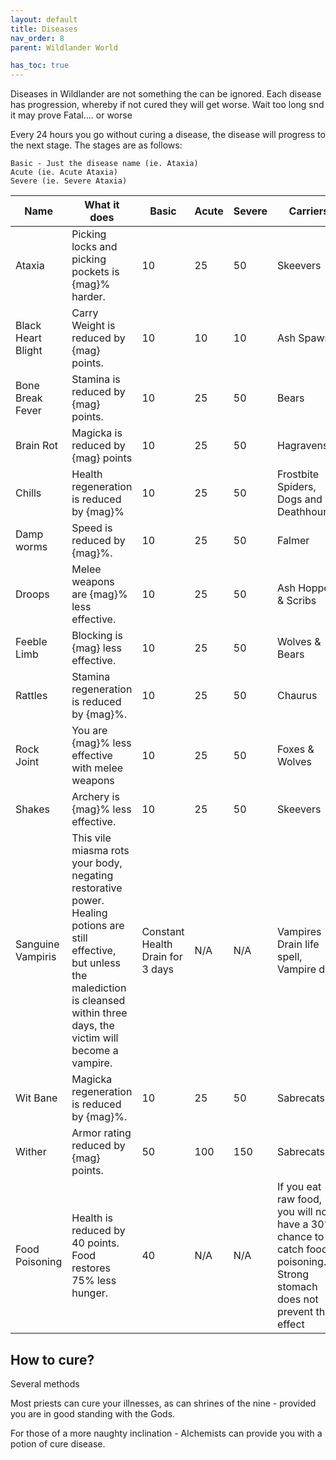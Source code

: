 ```yaml
---
layout: default
title: Diseases
nav_order: 8
parent: Wildlander World

has_toc: true
---
```


Diseases in Wildlander are not something the can be ignored. Each disease has progression, whereby if not cured they will get worse. Wait too long snd it may prove Fatal.... or worse

Every 24 hours you go without curing a disease, the disease will progress to the next stage.
The stages are as follows:

    Basic - Just the disease name (ie. Ataxia)
    Acute (ie. Acute Ataxia)
    Severe (ie. Severe Ataxia)


|Name|What it does|Basic| Acute | Severe | Carriers
|--|--|--|--|--|--|
|Ataxia| Picking locks and picking pockets is {mag}% harder.| 10 |25|50| Skeevers
|Black Heart Blight | Carry Weight  is reduced by {mag} points.| 10 | 10 | 10 | Ash Spawn
|Bone Break Fever| Stamina is reduced by {mag} points.| 10 |25|50|Bears
|Brain Rot| Magicka is reduced by {mag} points| 10 |25|50|Hagravens
|Chills|Health regeneration is reduced by {mag}% | 10 |25|50|Frostbite Spiders, Dogs and Deathhounds
|Damp worms|Speed is reduced by {mag}%. | 10 |25|50|Falmer
|Droops|Melee weapons are {mag}% less effective.| 10 |25|50|Ash Hoppers & Scribs
|Feeble Limb|Blocking is {mag} less effective.| 10 |25|50|Wolves & Bears
|Rattles|Stamina regeneration is reduced by {mag}%. | 10 |25|50|Chaurus
|Rock Joint|You are {mag}% less effective with melee weapons| 10 |25|50|Foxes & Wolves
|Shakes|Archery is {mag}% less effective. | 10 |25|50|Skeevers
|Sanguine Vampiris|This vile miasma rots your body, negating restorative power. Healing potions are still effective, but unless the malediction is cleansed within three days, the victim will become a vampire. | Constant Health Drain for 3 days | N/A | N/A | Vampires Drain life spell, Vampire dust 
|Wit Bane|Magicka regeneration is reduced by {mag}%.| 10 |25|50|Sabrecats
|Wither|Armor rating reduced by {mag} points. | 50 | 100 |150|Sabrecats
|Food Poisoning|Health is reduced by 40 points. Food restores 75% less hunger.|40|N/A|N/A| If you eat raw food, you will now have a 30% chance to catch food poisoning.. Strong stomach does not prevent this effect |

## How to cure?

Several methods

Most priests can cure your illnesses, as can shrines of the nine - provided you are in good standing with the Gods.

For those of a more naughty inclination - Alchemists can provide you with a potion of cure disease. 



 
